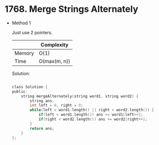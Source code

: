 # 1768. Merge Strings Alternately 
- Method 1

    Just use 2 pointers.

    | |   Complexity  |
    | ----------- | ----------- | 
    |  Memory     | O(1) | 
    |      Time       |  O(max(m, n)) | 


    Solution:

    ``` h

    class Solution {
    public:
        string mergeAlternately(string word1, string word2) {
            string ans;
            int left = 0, right = 0;
            while(left < word1.length() || right < word2.length()) {
                if(left < word1.length()) ans += word1[left++];
                if(right < word2.length()) ans += word2[right++];
            }
            return ans;
        }
    };

    ```

<!-- - Method 2

    This is another method.

    | |   Complexity  |
    | ----------- | ----------- | 
    |  Memory     | O(n) | 
    |      Time       |  O(n) | 


    Solution:

    ``` h



    ```

- Additional Knowledge:
       
    Here are some additional knowledge.



<br> -->